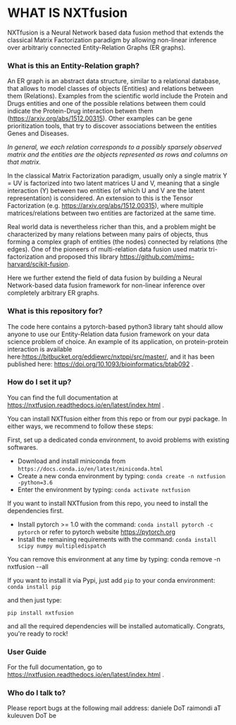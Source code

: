 # WHAT IS NXTfusion #

NXTfusion is a Neural Network based data fusion method that extends the classical Matrix Factorization paradigm by allowing non-linear inference over arbitrariy connected Entity-Relation Graphs (ER graphs). 

### What is this an Entity-Relation graph? ###

An ER graph is an abstract data structure, similar to a relational database, that allows to model classes of objects (Entities) and relations between them (Relations). Examples from the scientific world include the Protein and Drugs entities and one of the possible relations between them could indicate the Protein-Drug interaction betwen them (https://arxiv.org/abs/1512.00315). Other examples can be gene prioritization tools, that try to discover associations between the entities Genes and Diseases. 

*In general, we each relation corresponds to a possibly sparsely observed matrix and the entities are the objects represented as rows and columns on that matrix.*

In the classical Matrix Factorization paradigm, usually only a single matrix Y = UV is factorized into two latent matrices U and V, meaning that a single interaction (Y) between two entities (of which U and V are the latent representation) is considered. An extension to this is the Tensor Factorization (e.g. https://arxiv.org/abs/1512.00315), where multiple matrices/relations between two entities are factorized at the same time.

Real world data is nevertheless richer than this, and a problem might be characterized by many relations between many pairs of objects, thus forming a complex graph of entities (the nodes) connected by relations (the edges). One of the pioneers of multi-relation data fusion used matrix tri-factorization and proposed this library https://github.com/mims-harvard/scikit-fusion.

Here we further extend the field of data fusion by building a Neural Network-based data fusion framework for non-linear inference over completely arbitrary ER graphs.

### What is this repository for? ###

The code here contains a pytorch-based python3 library taht should allow anyone to use our Entity-Relation data fusion framework on your data science problem of choice. An example of its application, on protein-protein interaction is available here:https://bitbucket.org/eddiewrc/nxtppi/src/master/, and it has been published here: https://doi.org/10.1093/bioinformatics/btab092 . 

### How do I set it up? ###

You can find the full documentation at https://nxtfusion.readthedocs.io/en/latest/index.html .

You can install NXTfusion either from this repo or from our pypi package. In either ways, we recommend to follow these steps:

First, set up a dedicated conda environment, to avoid problems with existing softwares.

* Download and install miniconda from `https://docs.conda.io/en/latest/miniconda.html`
* Create a new conda environment by typing: `conda create -n nxtfusion -python=3.6`
* Enter the environment by typing: `conda activate nxtfusion`

If you want to install NXTfusion from this repo, you need to install the dependencies first.

* Install pytorch >= 1.0 with the command: `conda install pytorch -c pytorch` or refer to pytorch website https://pytorch.org
* Install the remaining requirements with the command: `conda install scipy numpy multipledispatch`
	
You can remove this environment at any time by typing: conda remove -n nxtfusion --all
 
If you want to install it via Pypi, just add `pip` to your conda environment:
`conda install pip`

and then just type:

`pip install nxtfusion`

and all the required dependencies will be installed automatically.
Congrats, you're ready to rock!


### User Guide ###

For the full documentation, go to https://nxtfusion.readthedocs.io/en/latest/index.html .

### Who do I talk to? ###

Please report bugs at the following mail address:
daniele DoT raimondi aT kuleuven DoT be


